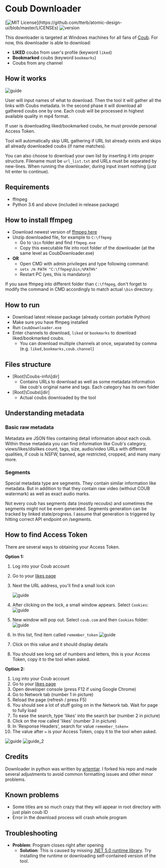 ﻿# Coub Downloader

[![MIT License](https://img.shields.io/apm/l/atomic-design-ui.svg?)](https://github.com/tterb/atomic-design-ui/blob/master/LICENSEs)
![version](https://img.shields.io/badge/version-0.4-blue)

This downloader is targeted at Windows machines for all fans of [Coub](http://www.coub.com).
For now, this downloader is able to download: 
* **LIKED** coubs from user's profile (keyword `liked`)
* **Bookmarked** coubs (keyword `bookmarks`)
* Coubs from any channel

## How it works

![guide](CoubDownloader/Img/Example.gif)

User will input names of what to download. Then the tool it will gather 
all the links with Coubs metadata. In the second phase
it will download all gathered coubs one by one. Each coub will be processed
in highest available quality in mp4 format.

If user is downloading liked/bookmarked coubs, he must provide personal Access Token.

Tool will automatically skip URL gathering if URL list already exists and 
skips all already downloaded coubs (if name matches).

You can also choose to download your own list by inserting it
into proper structure. Filename must be `url_list.txt` and 
URLs must be separated by new-lines. When running the downloader,
during input insert nothing (just hit enter to continue).

## Requirements
* ffmpeg
* Python 3.6 and above (included in release package)

## How to install ffmpeg

* Download newest version of [ffmpeg here](https://www.gyan.dev/ffmpeg/builds/ffmpeg-git-full.7z)
* Unzip downloaded file, for example to `C:\ffmpeg`
  * Go to `\bin` folder and find `ffmpeg.exe`
  * Copy this executable file into root folder of the downloader (at the same level as CoubDownloader.exe)
* **OR**
  * Open CMD with admin privileges and type following command:
  * `setx /m PATH "C:\ffmpeg\bin;%PATH%"`
  * Restart PC (yes, this is mandatory)

If you save ffmpeg into different folder than `C:\ffmpeg`, don't forget to 
modify the command in CMD accordingly to match actual `\bin` directory.

## How to run
* Download latest release package (already contain portable Python)
* Make sure you have ffmpeg installed
* Run `CoubDownloader.exe`
* Enter channels to download, `liked` or `bookmarks` to download liked/bookmarked coubs.
  * You can download multiple channels at once, separated by comma (e.g. `liked,bookmarks,coub.channel`)

## Files structure
* [Root]\Coubs-info\\[dir]
  * Contains URLs to download as well as some metadata information like coub's
    original name and tags. Each category has its own folder
* [Root]\Coubs\\[dir]
  * Actual coubs downloaded by the tool

## Understanding metadata
### Basic raw metadata
Metadata are JSON files containing detail information about each coub.
Within those metadata you can find information like Coub's category,
views/likes/dislikes count, tags, size, audio/video URLs with different qualities,
if coub is NSFW, banned, age restricted, cropped, and many many more.

### Segments
Special metadata type are segments. They
contain similar information like metadata. But in addition to that
they contain raw video (without COUB watermark) as well as exact audio
marks. 

Not every coub has segments data (mostly recoubs) and sometimes the 
segments might not be even generated. Segments generation can be tracked
by linked state/progress. I assume that generation is triggered by 
hitting correct API endpoint on /segments.

## How to find Access Token
There are several ways to obtaining your Access Token.

**Option 1:**
1. Log into your Coub account
2. Go to your [likes page](https://coub.com/likes)
3. Next the URL address, you'll find a small lock icon

   ![guide](CoubDownloader/Img/Guide_3.png)

4. After clicking on the lock, a small window appears. Select `Cookies`:
   ![guide](CoubDownloader/Img/Guide_4.png)

5. New window will pop out. Select `coub.com` and then `Cookies` folder:
   ![guide](CoubDownloader/Img/Guide_5.png)

6. In this list, find item called `remember_token`
   ![guide](CoubDownloader/Img/Guide_6.png)

7. Click on this value and it should display details
8. You should see long set of numbers and letters, this is your Access Token, 
 copy it to the tool when asked. 

**Option 2:**

1. Log into your Coub account
2. Go to your [likes page](https://coub.com/likes)
3. Open developer console (press F12 if using Google Chrome)
4. Go to Network tab (number 1 in picture)
5. Reload the page (refresh / press F5)
6. You should see a lot of stuff going on in the Network tab. Wait for page to fully load
7. To ease the search, type 'likes' into the search bar (number 2 in picture)
8. Click on the row called 'likes' (number 3 in picture)
9. In 'Response Headers', search for value `remember_token=`
10. The value after `=` is your Access Token, 
copy it to the tool when asked.

![guide](CoubDownloader/Img/Guide_1.png)
![guide_2](CoubDownloader/Img/Guide_2.png)

## Credits

Downloader in python was written by [artemtar](https://github.com/artemtar/CoubDownloader).
I forked his repo and made several adjustments to avoid common formatting issues
and other minor problems.

## Known problems
* Some titles are so much crazy that they will appear in root directory with
just plain coub ID
* Error in the download process will crash whole program

## Troubleshooting
* **Problem**: Program closes right after opening
  * **Solution**: This is caused by missing [.NET 5.0 runtime library](https://dotnet.microsoft.com/en-us/download/dotnet/5.0/runtime). 
 Try installing the runtime or downloading self-contained version of the tool.